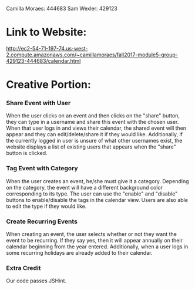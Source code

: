 Camilla Moraes: 444683
Sam Wexler: 429123

# Link to Website: #

http://ec2-54-71-197-74.us-west-2.compute.amazonaws.com/~camillamoraes/fall2017-module5-group-429123-444683/calendar.html

# Creative Portion: #

### Share Event with User ###
When the user clicks on an event and then clicks on the "share" button, they can type in a username and share this event
with the chosen user. When that user logs in and views their calendar, the shared event will then appear and they can
edit/delete/share it if they would like. Additionally, if the currently logged in user is unsure of what other usernames
exist, the website displays a list of existing users that appears when the "share" button is clicked.

### Tag Event with Category ###
When the user creates an event, he/she must give it a category. Depending on the category, the event will have a different
background color corresponding to its type. The user can use the "enable" and "disable" buttons to enable/disable the tags 
in the calendar view. Users are also able to edit the type if they would like. 

### Create Recurring Events ###
When creating an event, the user selects whether or not they want the event to be recurring. If they say yes, then it will
appear annually on their calendar beginning from the year entered. Additionally, when a user logs in some recurring
holidays are already added to their calendar. 

### Extra Credit ###
Our code passes JSHint. 